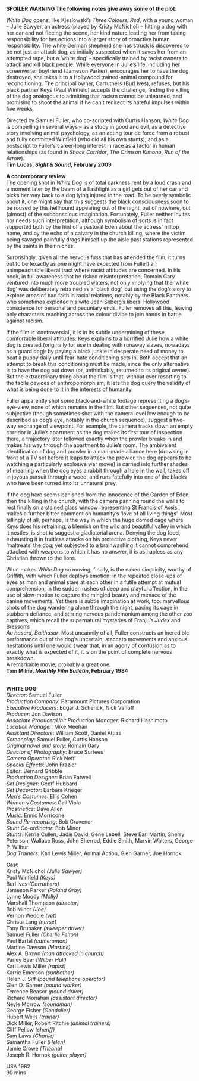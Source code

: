

**SPOILER WARNING  The following notes give away some of the plot.**

_White Dog_ opens, like Kieslowski’s _Three Colours: Red_, with a young woman – Julie Sawyer, an actress (played by Kristy McNichol) – hitting a dog with her car and not fleeing the scene, her kind nature leading her from taking responsibility for her actions into a larger story of proactive human responsibility. The white German shepherd she has struck is discovered to be not just an attack dog, as initially suspected when it saves her from an attempted rape, but a ‘white dog’ – specifically trained by racist owners to attack and kill black people. While everyone in Julie’s life, including her screenwriter boyfriend (Jameson Parker), encourages her to have the dog destroyed, she takes it to a Hollywood trained-animal compound for reconditioning. The principal owner, Carruthers (Burl Ives), refuses, but his black partner Keys (Paul Winfield) accepts the challenge, finding the killing of the dog analogous to admitting that racism cannot be unlearned, and promising to shoot the animal if he can’t redirect its hateful impulses within five weeks.

Directed by Samuel Fuller, who co-scripted with Curtis Hanson, _White Dog_ is compelling in several ways – as a study in good and evil, as a detective story involving animal psychology, as an acting tour de force from a robust and fully committed Winfield (who did all his own stunts), and as a postscript to Fuller’s career-long interest in race as a factor in human relationships (as found in _Shock Corridor_, _The Crimson Kimono_, _Run of the Arrow_).  
**Tim Lucas, _Sight & Sound_, February 2009**

**A contemporary review**  
The opening shot in _White Dog_ is of total darkness rent by a loud crash and a moment later by the beam of a flashlight as a girl gets out of her car and picks her way back to a dog lying injured in the road. To be overly symbolic about it, one might say that this suggests the black consciousness soon to be roused by this hellhound appearing out of the night, out of nowhere, out (almost) of the subconscious imagination. Fortunately, Fuller neither invites nor needs such interpretation, although symbolism of sorts is in fact supported both by the hint of a pastoral Eden about the actress’ hilltop home, and by the echo of a calvary in the church killing, where the victim being savaged painfully drags himself up the aisle past stations represented by the saints in their niches.

Surprisingly, given all the nervous fuss that has attended the film, it turns out to be (exactly as one might have expected from Fuller) an unimpeachable liberal tract where racist attitudes are concerned. In his book, in full awareness that he risked misinterpretation, Romain Gary ventured into much more troubled waters, not only implying that the ‘white dog’ was deliberately retrained as a ‘black dog’, but using the dog’s story to explore areas of bad faith in racial relations, notably by the Black Panthers who sometimes exploited his wife Jean Seberg’s liberal Hollywood conscience for personal and pecuniary ends. Fuller removes all this, leaving only characters reaching across the colour divide to join hands in battle against racism.

If the film is ‘controversial’, it is in its subtle undermining of these comfortable liberal attitudes. Keys explains to a horrified Julie how a white dog is created (originally for use in dealing with runaway slaves, nowadays as a guard dog): by paying a black junkie in desperate need of money to beat a puppy daily until fear-hate conditioning sets in. Both accept that an attempt to break this conditioning must be made, since the only alternative is to have the dog put down (or, unthinkably, returned to its original owner). But the extraordinary thing about the film is that, without ever resorting to the facile devices of anthropomorphism, it lets the dog query the validity of what is being done to it in the interests of humanity.

Fuller apparently shot some black-and-white footage representing a dog’s-eye-view, none of which remains in the film. But other sequences, not quite subjective (though sometimes shot with the camera level low enough to be described as dog’s eye, notably in the church sequence), suggest a two-way exchange of viewpoint. For example, the camera tracks down an empty corridor in Julie’s apartment as the dog makes its first tour of inspection there, a trajectory later followed exactly when the prowler breaks in and makes his way through the apartment to Julie’s room. The ambivalent identification of dog and prowler in a man-made alliance here (drowsing in front of a TV set before it leaps to attack the prowler, the dog appears to be watching a particularly explosive war movie) is carried into further shades of meaning when the dog eyes a rabbit through a hole in the wall, takes off in joyous pursuit through a wood, and runs fatefully into one of the blacks who have been turned into its unnatural prey.

If the dog here seems banished from the innocence of the Garden of Eden, then the killing in the church, with the camera panning round the walls to rest finally on a stained glass window representing St Francis of Assisi, makes a further bitter comment on humanity’s ‘love of all living things’. Most tellingly of all, perhaps, is the way in which the huge domed cage where Keys does his retraining, a blemish on the wild and beautiful valley in which it nestles, is shot to suggest a gladiatorial arena. Denying the dog food, exhausting it in fruitless attacks on his protective clothing, Keys never ‘maltreats’ the dog; yet subjected to a brainwashing it cannot comprehend, attacked with weapons to which it has no answer, it is as hapless as any Christian thrown to the lions.

What makes _White Dog_ so moving, finally, is the naked simplicity, worthy of Griffith, with which Fuller deploys emotion: in the repeated close-ups of eyes as man and animal stare at each other in a futile attempt at mutual comprehension, in the sudden rushes of deep and playful affection, in the use of slow-motion to capture the mingled beauty and menace of the canine movements. Yet there is subtle imagination at work, too: marvellous shots of the dog wandering alone through the night, pacing its cage in stubborn defiance, and stirring nervous pandemonium among the other zoo captives, which recall the supernatural mysteries of Franju’s _Judex_ and Bresson’s  
_Au hasard, Balthasar_. Most uncannily of all, Fuller constructs an incredible performance out of the dog’s uncertain, staccato movements and anxious hesitations until one would swear that, in an agony of confusion as to exactly what is expected of it, it is on the point of complete nervous breakdown.  
A remarkable movie; probably a great one.  
**Tom Milne, _Monthly Film Bulletin_, February 1984**
<br><br>



**WHITE DOG**  
_Director_: Samuel Fuller  
_Production Company_:  Paramount Pictures Corporation  
_Executive Producers_: Edgar J. Scherick,  Nick Vanoff  
_Producer_: Jon Davison  
_Associate Producer/Unit Production Manager_: Richard Hashimoto  
_Location Manager_: Mike Meehan  
_Assistant Directors_: William Scott, Daniel Attias  
_Screenplay_: Samuel Fuller, Curtis Hanson  
_Original novel and story_: Romain Gary  
_Director of Photography_: Bruce Surtees  
_Camera Operator_: Rick Neff  
_Special Effects_: John Frazier  
_Editor_: Bernard Gribble  
_Production Designer_: Brian Eatwell  
_Set Designer_: Geoff Hubbard  
_Set Decorator_: Barbara Krieger  
_Men’s Costumes_: Ellis Cohen  
_Women’s Costumes_: Gail Viola  
_Prosthetics_: Dave Allen  
_Music_: Ennio Morricone  
_Sound Re-recording_: Bob Gravenor  
_Stunt Co-ordinator_: Bob Minor  
_Stunts_: Kerrie Cullen, Jadie David, Gene Lebell, Steve Earl Martin, Sherry Peterson, Wallace Ross, John Sherrod, Eddie Smith, Marvin Walters,  George P. Wilbur  
_Dog Trainers_: Karl Lewis Miller, Animal Action,  Glen Garner, Joe Hornok

**Cast**  
Kristy McNichol _(Julie Sawyer)_  
Paul Winfield _(Keys)_  
Burl Ives _(Carruthers)_  
Jameson Parker _(Roland Gray)_  
Lynne Moody _(Molly)_  
Marshall Thompson _(director)_  
Bob Minor _(Joe)_  
Vernon Weddle _(vet)_  
Christa Lang _(nurse)_  
Tony Brubaker _(sweeper driver)_  
Samuel Fuller _(Cherlie Felton)_  
Paul Bartel _(cameraman)_  
Martine Dawson _(Martine)_  
Alex A. Brown _(man attacked in church)_  
Parley Baer _(Wilber Hull)_  
Karl Lewis Miller _(rapist)_  
Karrie Emerson _(sunbather)_  
Helen J. Siff _(pound telephone operator)_  
Glen D. Garner _(pound worker)_  
Terrence Beasor _(pound driver)_  
Richard Monahan _(assistant director)_  
Neyle Morrow _(soundman)_  
George Fisher _(Gondolier)_  
Hubert Wells _(trainer)_  
Dick Miller, Robert Ritchie _(animal trainers)_  
Cliff Pellow _(sheriff)_  
Sam Laws _(Charlie)_  
Samantha Fuller _(Helen)_  
Jamie Crowe _(Theona)_  
Joseph R. Hornok _(guitar player)_

USA 1982  
90 mins
<br><br>



<!--stackedit_data:
eyJoaXN0b3J5IjpbLTExNjc3NDYyNjNdfQ==
-->